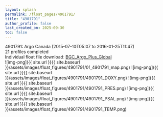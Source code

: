 ```yaml
---
layout: splash
permalink: /float_pages/4901791/
title: "4901791"
author_profile: false
last_created_on: 2025-09-30
toc: false
---
```

 
4901791: Argo Canada (2015-07-10T05:07 to 2016-01-25T11:47)\
21 profiles completed\
Individual float file download: [BGC_Argo_Plus_Global](https://ftp.soest.hawaii.edu/bgc_argo_plus/Individual_Floats/outliers_removed/4901791_Sprof_processed.nc)\
![img-png]({{ site.url }}{{ site.baseurl }}/assets/images/float_figures/4901791/01_4901791_map.png)
![img-png]({{ site.url }}{{ site.baseurl }}/assets/images/float_figures/4901791/4901791_DOXY.png)
![img-png]({{ site.url }}{{ site.baseurl }}/assets/images/float_figures/4901791/4901791_PRES.png)
![img-png]({{ site.url }}{{ site.baseurl }}/assets/images/float_figures/4901791/4901791_PSAL.png)
![img-png]({{ site.url }}{{ site.baseurl }}/assets/images/float_figures/4901791/4901791_TEMP.png)
